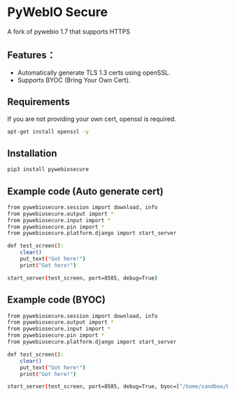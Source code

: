 # PyWebIO Secure
A fork of pywebio 1.7 that supports HTTPS


## Features：

- Automatically generate TLS 1.3 certs using openSSL.
- Supports BYOC (Bring Your Own Cert).


## Requirements
If you are not providing your own cert, openssl is required. 
```bash
apt-get install openssl -y
```


## Installation

```bash
pip3 install pywebiosecure
```


## Example code (Auto generate cert)

```bash
from pywebiosecure.session import download, info
from pywebiosecure.output import *
from pywebiosecure.input import *
from pywebiosecure.pin import *
from pywebiosecure.platform.django import start_server

def test_screen():
	clear()
	put_text("Got here!")
	print("Got here!")

start_server(test_screen, port=8585, debug=True)
```

## Example code (BYOC)
```bash
from pywebiosecure.session import download, info
from pywebiosecure.output import *
from pywebiosecure.input import *
from pywebiosecure.pin import *
from pywebiosecure.platform.django import start_server

def test_screen():
	clear()
	put_text("Got here!")
	print("Got here!")

start_server(test_screen, port=8585, debug=True, byoc=["/home/sandbox/Desktop/cert.pem", "/home/sandbox/Desktop/key.pem"])
```
